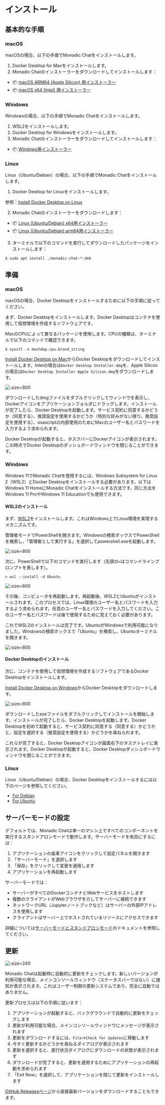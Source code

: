 # インストール

## 基本的な手順

<!-- tabs:start -->

### **macOS**

macOSの場合、以下の手順でMonadic Chatをインストールします。

1. Docker Desktop for Macをインストールします。
2. Monadic Chatのインストーラーをダウンロードしてインストールします：

- 📦 [macOS ARM64 (Apple Silicon) 用インストーラー](https://github.com/yohasebe/monadic-chat/releases/download/v0.9.91/Monadic.Chat-0.9.91-arm64.dmg)
- 📦 [macOS x64 (Intel) 用インストーラー](https://github.com/yohasebe/monadic-chat/releases/download/v0.9.91/Monadic.Chat-0.9.91-x64.dmg)


### **Windows**

Windowsの場合、以下の手順でMonadic Chatをインストールします。

1. WSL2をインストールします。
2. Docker Desktop for Windowsをインストールします。
3. Monadic Chatのインストーラーをダウンロードしてインストールします：

- 📦 [Windows用インストーラー](https://github.com/yohasebe/monadic-chat/releases/download/v0.9.91/Monadic.Chat.Setup.0.9.91.exe)


### **Linux**

Linux（Ubuntu/Debian）の場合、以下の手順でMonadic Chatをインストールします。

1. Docker Desktop for Linuxをインストールします。

参照：[Install Docker Desktop on Linux](https://docs.docker.jp/desktop/install/linux-install.html)

2. Monadic Chatのインストーラーをダウンロードします：

- 📦 [Linux (Ubuntu/Debian) x64用インストーラー](https://github.com/yohasebe/monadic-chat/releases/download/v0.9.91/monadic-chat_0.9.91_amd64.deb)
- 📦 [Linux (Ubuntu/Debian) arm64用インストーラー](https://github.com/yohasebe/monadic-chat/releases/download/v0.9.91/monadic-chat_0.9.91_arm64.deb)


3. ターミナルで以下のコマンドを実行してダウンロードしたパッケージをインストールします：

```shell
$ sudo apt install ./monadic-chat-*.deb
```

<!-- tabs:end -->

## 準備

<!-- tabs:start -->

### **macOS**

macOSの場合、Docker Desktopをインストールするために以下の手順に従ってください。

まず、Docker Desktopをインストールします。Docker Desktopはコンテナを使用して仮想環境を作成するソフトウェアです。

MacのCPUによって異なるパッケージを使用します。CPUの種類は、ターミナルで以下のコマンドで確認できます。

```shell
$ sysctl -n machdep.cpu.brand_string
```

[Install Docker Desktop on Mac](https://hub.docker.com/editions/community/docker-ce-desktop-mac)からDocker Desktopをダウンロードしてインストールします。Intelの場合は`Docker Desktop Installer.dmg`を、Apple Siliconの場合は`Docker Desktop Installer Apple Silicon.dmg`をダウンロードします。

![](../assets/images/mac-docker-download.png ':size=800')

ダウンロードしたdmgファイルをダブルクリックしてウィンドウを表示し、Dockerアイコンをアプリケーションフォルダにドラッグします。インストールが完了したら、Docker Desktopを起動します。サービス契約に同意するかどうか（同意する）、推奨設定を使用するかどうか（特別な好みがない限り、推奨設定を使用する）、osascriptの内部使用のためにMacのユーザー名とパスワードを入力するよう求められます。

Docker Desktopが起動すると、タスクバーにDockerアイコンが表示されます。この時点でDocker Desktopのダッシュボードウィンドウを閉じることができます。

### **Windows**

Windows 11でMonadic Chatを使用するには、Windows Subsystem for Linux 2（WSL2）とDocker Desktopをインストールする必要があります。以下はWindows 11 HomeにMonadic Chatをインストールする方法です。同じ方法をWindows 11 ProやWindows 11 Educationでも使用できます。

#### WSL2のインストール

まず、[WSL2](https://brew.sh)をインストールします。これはWindows上でLinux環境を実現するメカニズムです。

管理者モードでPowerShellを開きます。Windowsの検索ボックスでPowerShellを検索し、「管理者として実行する」を選択してpowershell.exeを起動します。

![](../assets/images/win-powershell.png ':size=800')

次に、PowerShellで以下のコマンドを実行します（先頭の`>`はコマンドラインプロンプトを表します）。

```shell
> wsl --install -d Ubuntu 
```

![](../assets/images/win-wsl-install.png ':size=800')

その後、コンピュータを再起動します。再起動後、WSL2とUbuntuがインストールされます。このプロセスでは、Linux環境のユーザー名とパスワードを入力するよう求められます。任意のユーザー名とパスワードを入力してください。このユーザー名とパスワードは後で使用するために覚えておく必要があります。

これでWSL2のインストールは完了です。UbuntuがWindowsで利用可能になりました。Windowsの検索ボックスで「Ubuntu」を検索し、Ubuntuターミナルを開きます。

![](../assets/images/win-ubuntu.png ':size=800')

#### Docker Desktopのインストール

次に、コンテナを使用して仮想環境を作成するソフトウェアであるDocker Desktopをインストールします。

[Install Docker Desktop on Windows](https://hub.docker.com/editions/community/docker-ce-desktop-windows)からDocker Desktopをダウンロードします。

![](../assets/images/win-docker-download.png ':size=800')

ダウンロードしたexeファイルをダブルクリックしてインストールを開始します。インストールが完了したら、Docker Desktopを起動します。Docker Desktopを初めて起動すると、サービス契約に同意する（同意する）かどうかと、設定を選択する（推奨設定を使用する）かどうかを尋ねられます。

これらが完了すると、Docker Desktopアイコンが画面右下のタスクトレイに表示されます。Docker Desktopが起動すると、Docker Desktopダッシュボードウィンドウを閉じることができます。

### **Linux**

Linux（Ubuntu/Debian）の場合、Docker Desktopをインストールするには以下のページを参照してください。

- [For Debian](https://docs.docker.jp/desktop/install/debian.html)
- [For Ubuntu](https://docs.docker.jp/desktop/install/ubuntu.html)

<!-- tabs:end -->

## サーバーモードの設定

デフォルトでは、Monadic Chatは単一のマシン上ですべてのコンポーネントを実行するスタンドアロンモードで動作します。サーバーモードを有効にするには：

1. アプリケーションの歯車アイコンをクリックして設定パネルを開きます
2. 「サーバーモード」を選択します
3. 「保存」をクリックして変更を適用します
4. アプリケーションを再起動します

サーバーモードでは：
- サーバーがすべてのDockerコンテナとWebサービスをホストします
- 複数のクライアントがWebブラウザを介してサーバーに接続できます
- ネットワークURL（Jupyterノートブックなど）はサーバーの外部IPアドレスを使用します
- クライアントはサーバー上でホストされているリソースにアクセスできます

詳細については[サーバーモードとスタンドアロンモード](../docker-integration/basic-architecture.md#サーバーモードとスタンドアロンモード)のドキュメントを参照してください。

## 更新

![](../assets/images/monadic-chat-menu.png ':size=240')

Monadic Chatは起動時に自動的に更新をチェックします。新しいバージョンが利用可能な場合、メインコンソールウィンドウ（ステータスバーではない）に通知が表示されます。これはユーザー制御の更新システムであり、完全に自動ではありません。

更新プロセスは以下の手順に従います：

1. アプリケーションが起動すると、バックグラウンドで自動的に更新をチェックします
2. 更新が利用可能な場合、メインコンソールウィンドウにメッセージが表示されます
3. 更新をダウンロードするには、`File`→`Check for Updates`に移動します
4. 今すぐ更新するかどうかを尋ねるダイアログが表示されます
5. 更新を選択すると、進行状況ダイアログにダウンロードの状態が表示されます
6. ダウンロードが完了すると、更新を適用するためにアプリケーションの再起動を求められます
7. 「Exit Now」を選択して、アプリケーションを閉じて更新をインストールします

[GitHub Releasesページ](https://github.com/yohasebe/monadic-chat/releases/latest)から直接最新バージョンをダウンロードすることもできます。